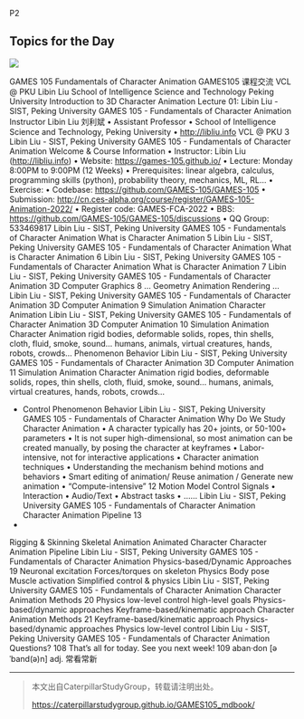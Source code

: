 
P2   
## Topics for the Day


![](./assets/05-1.png) 

GAMES 105
Fundamentals of Character Animation
GAMES105 课程交流 VCL @ PKU
Libin Liu
School of Intelligence Science and Technology
Peking University
Introduction to
3D Character Animation
Lecture 01:
Libin Liu - SIST, Peking University GAMES 105 - Fundamentals of Character Animation
Instructor
Libin Liu 刘利斌
• Assistant Professor 
• School of Intelligence Science and Technology,
Peking University
• http://libliu.info
VCL @ PKU 3
Libin Liu - SIST, Peking University GAMES 105 - Fundamentals of Character Animation
Welcome & Course Information
• Instructor: Libin Liu (http://libliu.info) 
• Website: https://games-105.github.io/
• Lecture: Monday 8:00PM to 9:00PM (12 Weeks)
• Prerequisites: linear algebra, calculus, 
programming skills (python),
probability theory, mechanics, ML, RL…
• Exercise:
• Codebase: https://github.com/GAMES-105/GAMES-105
• Submission: http://cn.ces-alpha.org/course/register/GAMES-105-Animation-2022/
• Register code: GAMES-FCA-2022 
• BBS: https://github.com/GAMES-105/GAMES-105/discussions
• QQ Group: 533469817 
Libin Liu - SIST, Peking University GAMES 105 - Fundamentals of Character Animation
What is Character Animation
5
Libin Liu - SIST, Peking University GAMES 105 - Fundamentals of Character Animation
What is Character Animation
6
Libin Liu - SIST, Peking University GAMES 105 - Fundamentals of Character Animation
What is Character Animation
7
Libin Liu - SIST, Peking University GAMES 105 - Fundamentals of Character Animation
3D Computer Graphics
8
… Geometry Animation Rendering …
Libin Liu - SIST, Peking University GAMES 105 - Fundamentals of Character Animation
3D Computer Animation
9
Simulation
Animation
Character 
Animation
Libin Liu - SIST, Peking University GAMES 105 - Fundamentals of Character Animation
3D Computer Animation
10
Simulation
Animation
Character 
Animation
rigid bodies,
deformable solids,
ropes, thin shells, cloth,
fluid, smoke, sound…
humans, animals,
virtual creatures,
hands, robots, 
crowds…
Phenomenon
Behavior
Libin Liu - SIST, Peking University GAMES 105 - Fundamentals of Character Animation
3D Computer Animation
11
Simulation
Animation
Character 
Animation
rigid bodies,
deformable solids,
ropes, thin shells, cloth,
fluid, smoke, sound…
humans, animals,
virtual creatures,
hands, robots, 
crowds…
+ Control 
Phenomenon
Behavior
Libin Liu - SIST, Peking University GAMES 105 - Fundamentals of Character Animation
Why Do We Study Character Animation
• A character typically has 20+ joints, or 50-100+ parameters
• It is not super high-dimensional, so most animation can be created manually, 
by posing the character at keyframes
• Labor-intensive, not for interactive applications
• Character animation techniques
• Understanding the mechanism behind motions and behaviors
• Smart editing of animation/ Reuse animation / Generate new animation
• “Compute-intensive”
12
Motion
Model
Control Signals
• Interaction
• Audio/Text
• Abstract tasks
• ……
Libin Liu - SIST, Peking University GAMES 105 - Fundamentals of Character Animation
Character Animation Pipeline
13
+
Rigging & Skinning
Skeletal Animation
Animated Character
Character Animation Pipeline
Libin Liu - SIST, Peking University GAMES 105 - Fundamentals of Character Animation
Physics-based/Dynamic Approaches
19
Neuronal excitation
Forces/torques on skeleton
Physics
Body pose
Muscle activation
Simplified control & physics
Libin Liu - SIST, Peking University GAMES 105 - Fundamentals of Character Animation
Character Animation Methods
20
Physics
low-level control high-level goals
Physics-based/dynamic approaches
Keyframe-based/kinematic approach
Character Animation Methods
21
Keyframe-based/kinematic approach
Physics-based/dynamic approaches
Physics
low-level control
Libin Liu - SIST, Peking University GAMES 105 - Fundamentals of Character Animation
Questions?
108
That’s all for today.
See you next week!
109
aban·don [əˈband(ə)n]
adj. 常看常新



---------------------------------------
> 本文出自CaterpillarStudyGroup，转载请注明出处。
>
> https://caterpillarstudygroup.github.io/GAMES105_mdbook/